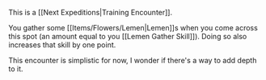 This is a [[Next Expeditions|Training Encounter]].

You gather some [[Items/Flowers/Lemen|Lemen]]s when you come across this spot (an amount equal to you [[Lemen Gather Skill]]). Doing so also increases that skill by one point.

This encounter is simplistic for now, I wonder if there's a way to add depth to it.